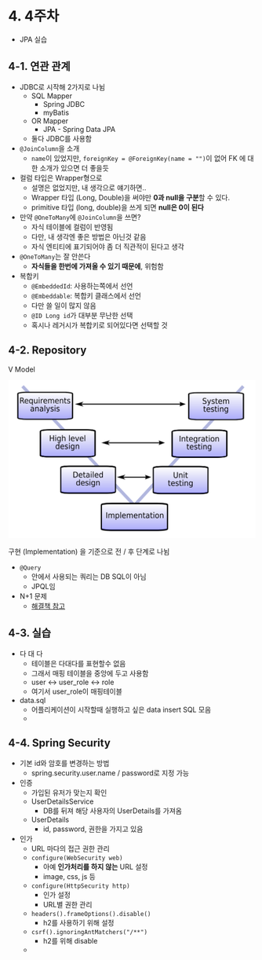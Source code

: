 # 4. 4주차

* JPA 실습

## 4-1. 연관 관계

* JDBC로 시작해 2가지로 나뉨
    * SQL Mapper
      * Spring JDBC
      * myBatis
    * OR Mapper
      * JPA - Spring Data JPA
    * 둘다 JDBC를 사용함
* ```@JoinColumn```을 소개
    * ```name```이 있었지만, ```foreignKey = @ForeignKey(name = "")```이 없어 FK 에 대한 소개가 있으면 더 좋을듯
* 컬럼 타입은 Wrapper형으로
    * 설명은 없었지만, 내 생각으로 얘기하면..
    * Wrapper 타입 (Long, Double)을 써야만 **0과 null을 구분**할 수 있다.
    * primitive 타입 (long, double)을 쓰게 되면 **null은 0이 된다**
* 만약 ```@OneToMany```에 ```@JoinColumn```을 쓰면?
    * 자식 테이블에 컬럼이 반영됨
    * 다만, 내 생각엔 좋은 방법은 아닌것 같음
    * 자식 엔티티에 표기되어야 좀 더 직관적이 된다고 생각
* ```@OneToMany```는 잘 안쓴다
    * **자식들을 한번에 가져올 수 있기 때문에**, 위험함
* 복합키
  * ```@EmbeddedId```: 사용하는쪽에서 선언
  * ```@Embeddable```: 복합키 클래스에서 선언
  * 다만 쓸 일이 많지 않음
  * ```@ID Long id```가 대부분 무난한 선택
  * 혹시나 레거시가 복합키로 되어있다면 선택할 것

## 4-2. Repository

V Model

![](./images/4/V-model.svg)

구현 (Implementation) 을 기준으로 전 / 후 단계로 나뉨

* ```@Query```
    * 안에서 사용되는 쿼리는 DB SQL이 아님
    * JPQL임
* N+1 문제
    * [해결책 참고](https://jojoldu.tistory.com/165)
  
## 4-3. 실습

* 다 대 다
    * 테이블은 다대다를 표현할수 없음
    * 그래서 매핑 테이블을 중앙에 두고 사용함
    * user <-> user_role <-> role
    * 여기서 user_role이 매핑테이블
* data.sql
    * 어플리케이션이 시작할때 실행하고 싶은 data insert SQL 모음
    * 

## 4-4. Spring Security

* 기본 id와 암호를 변경하는 방법
    * spring.security.user.name / password로 지정 가능
* 인증
    * 가입된 유저가 맞는지 확인
    * UserDetailsService
      * DB를 뒤져 해당 사용자의 UserDetails를 가져옴
    * UserDetails
      * id, password, 권한을 가지고 있음
* 인가
    * URL 마다의 접근 권한 관리
    * ```configure(WebSecurity web)```
        * 아예 **인가처리를 하지 않는** URL 설정
        * image, css, js 등
    * ```configure(HttpSecurity http)```
        * 인가 설정
        * URL별 권한 관리
    * ```headers().frameOptions().disable()```
        * h2를 사용하기 위해 설정
    * ```csrf().ignoringAntMatchers("/**")```
        * h2를 위해 disable
    * 
